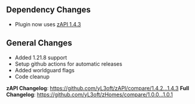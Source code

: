 ## Dependency Changes
- Plugin now uses [zAPI 1.4.3](https://github.com/yL3oft/zAPI/releases/tag/1.4.3)

## General Changes
- Added 1.21.8 support
- Setup github actions for automatic releases
- Added worldguard flags
- Code cleanup

**zAPI Changelog**: https://github.com/yL3oft/zAPI/compare/1.4.2...1.4.3
**Full Changelog**: https://github.com/yL3oft/zHomes/compare/1.0.0...1.0.1